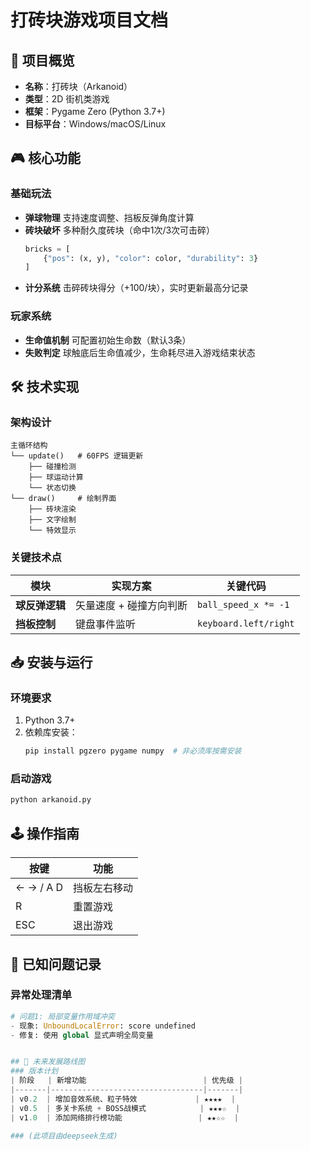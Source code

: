 # 打砖块游戏项目文档

## 📜 项目概览
- **名称**：打砖块（Arkanoid）
- **类型**：2D 街机类游戏
- **框架**：Pygame Zero (Python 3.7+)
- **目标平台**：Windows/macOS/Linux

## 🎮 核心功能
### 基础玩法
- **弹球物理**
  支持速度调整、挡板反弹角度计算
- **砖块破坏**
  多种耐久度砖块（命中1次/3次可击碎）
  ```python
  bricks = [
      {"pos": (x, y), "color": color, "durability": 3}
  ]
  ```
- **计分系统**
  击碎砖块得分（+100/块），实时更新最高分记录

### 玩家系统
- **生命值机制**
  可配置初始生命数（默认3条）
- **失败判定**
  球触底后生命值减少，生命耗尽进入游戏结束状态

## 🛠 技术实现
### 架构设计
```plaintext
主循环结构
└── update()   # 60FPS 逻辑更新
    ├── 碰撞检测
    ├── 球运动计算
    └── 状态切换
└── draw()     # 绘制界面
    ├── 砖块渲染
    ├── 文字绘制
    └── 特效显示
```

### 关键技术点
| 模块           | 实现方案                   | 关键代码                       |
|----------------|--------------------------|------------------------------|
| **球反弹逻辑**  | 矢量速度 + 碰撞方向判断    | `ball_speed_x *= -1`          |
| **挡板控制**    | 键盘事件监听             | `keyboard.left/right`        |


## 📥 安装与运行
### 环境要求
1. Python 3.7+
2. 依赖库安装：
   ```bash
   pip install pgzero pygame numpy  # 非必须库按需安装
   ```

### 启动游戏
```bash
python arkanoid.py 
```

## 🕹 操作指南
| 按键       | 功能                |
|-----------|--------------------|
| ← → / A D | 挡板左右移动        |
| R         | 重置游戏           |
| ESC       | 退出游戏           |

## 🐛 已知问题记录
### 异常处理清单
```python
# 问题1: 局部变量作用域冲突
- 现象: UnboundLocalError: score undefined
- 修复: 使用 global 显式声明全局变量


## 🚀 未来发展路线图
### 版本计划
| 阶段   | 新增功能                          | 优先级 |
|-------|----------------------------------|-------|
| v0.2  | 增加音效系统、粒子特效             | ★★★★  |
| v0.5  | 多关卡系统 + BOSS战模式            | ★★★☆  |
| v1.0  | 添加网络排行榜功能                 | ★★☆☆  |

### (此项目由deepseek生成)
